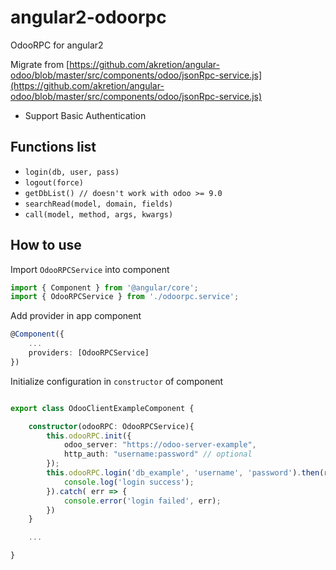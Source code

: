 # angular2-odoorpc
OdooRPC for angular2

Migrate from [https://github.com/akretion/angular-odoo/blob/master/src/components/odoo/jsonRpc-service.js](https://github.com/akretion/angular-odoo/blob/master/src/components/odoo/jsonRpc-service.js)
+ Support Basic Authentication

## Functions list

- `login(db, user, pass)`
- `logout(force)`
- `getDbList() // doesn't work with odoo >= 9.0`
- `searchRead(model, domain, fields)`
- `call(model, method, args, kwargs)`


## How to use

Import `OdooRPCService` into component

```typescript
import { Component } from '@angular/core';
import { OdooRPCService } from './odoorpc.service';
```

Add provider in app component

```typescript
@Component({
    ...
    providers: [OdooRPCService]
})
```

Initialize configuration in `constructor` of component

```typescript

export class OdooClientExampleComponent {

    constructor(odooRPC: OdooRPCService){
        this.odooRPC.init({
            odoo_server: "https://odoo-server-example",
            http_auth: "username:password" // optional
        });
        this.odooRPC.login('db_example', 'username', 'password').then(res => {
            console.log('login success');
        }).catch( err => {
            console.error('login failed', err);
        })
    }

    ...

}

```
